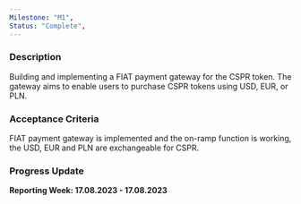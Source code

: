 ```yaml
---
Milestone: "M1",
Status: "Complete",
---
```

<!--lang:en--> 
### Description

Building and implementing a FIAT payment gateway for the CSPR token. The gateway aims to enable users to purchase CSPR tokens using USD, EUR, or PLN.


### Acceptance Criteria

FIAT payment gateway is implemented and the on-ramp function is working, the USD, EUR and PLN are exchangeable for CSPR.

### Progress Update

**Reporting Week: 17.08.2023 - 17.08.2023**
